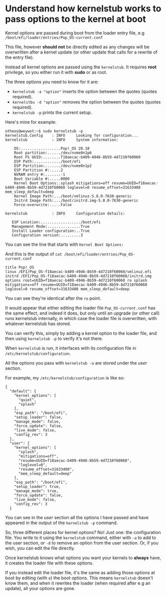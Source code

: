 # Understand how kernelstub works to pass options to the kernel at boot

Kernel options are passed during boot from the loader entry file, e.g ```/boot/efi/loader/entries/Pop_OS-current.conf```

This file, however **should not** be directly edited as any changes will be overwritten after a kernel update (or other update that calls for a rewrite of the entry file).

Instead all kernel options are passed using the ```kernelstub```. It requires **root** privilege, so you either run it with **sudo** or as root.

The three options you need to know for it are:

* ```kernelstub -a "option"``` inserts the option between the quotes (quotes required).
* ```kernelstbu -d "option"``` removes the option between the quotes (quotes required).
* ```kernelstub -p``` prints the current setup.

Here's mine for example:

~~~
otheos@weywot:~$ sudo kernelstub -p 
kernelstub.Config    : INFO     Looking for configuration...
kernelstub           : INFO     System information: 

    OS:..................Pop!_OS 20.10
    Root partition:....../dev/nvme0n1p6
    Root FS UUID:........f18aecac-b409-4946-8b59-4d7210f60060
    ESP Path:............/boot/efi
    ESP Partition:......./dev/nvme0n1p2
    ESP Partition #:.....2
    NVRAM entry #:.......-1
    Boot Variable #:.....0000
    Kernel Boot Options:.splash mitigations=off resume=UUID=f18aecac-b409-4946-8b59-4d7210f60060 loglevel=0 resume_offset=31633408 mem_sleep_default=deep
    Kernel Image Path:.../boot/vmlinuz-5.8.0-7630-generic
    Initrd Image Path:.../boot/initrd.img-5.8.0-7630-generic
    Force-overwrite:.....False

kernelstub           : INFO     Configuration details: 

   ESP Location:................../boot/efi
   Management Mode:...............True
   Install Loader configuration:..True
   Configuration version:.........3
~~~

You can see the line that starts with ```Kernel Boot Options:```

And this is the output of ```cat /boot/efi/loader/entries/Pop_OS-current.conf ```

~~~
title Pop!_OS
linux /EFI/Pop_OS-f18aecac-b409-4946-8b59-4d7210f60060/vmlinuz.efi
initrd /EFI/Pop_OS-f18aecac-b409-4946-8b59-4d7210f60060/initrd.img
options root=UUID=f18aecac-b409-4946-8b59-4d7210f60060 ro splash mitigations=off resume=UUID=f18aecac-b409-4946-8b59-4d7210f60060 loglevel=0 resume_offset=31633408 mem_sleep_default=deep
~~~

You can see they're identical after the ```ro``` point. 

It would appear that either editing the loader file ```Pop_OS-current.conf``` has the same effect, and indeed it does, but only until an upgrade (or other call) runs kernelstub internally, in which case the loader file is overwritten, with whatever kernelstub has stored.

You can verify this, simply by adding a kernel option to the loader file, and then using ```kernelstub -p``` to verify it's not there. 

When ```kernelstub``` is run, it interfaces with its configuration file in ```/etc/kernelstub/configuration```. 

All the options you pass with ```kernelstub -a``` are stored under the *user* section.

For example, my ```/etc/kernelstub/configuration``` is like so:

~~~
{
  "default": {
    "kernel_options": [
      "quiet",
      "splash"
    ],
    "esp_path": "/boot/efi",
    "setup_loader": false,
    "manage_mode": false,
    "force_update": false,
    "live_mode": false,
    "config_rev": 3
  },
  "user": {
    "kernel_options": [
      "splash",
      "mitigations=off",
      "resume=UUID=f18aecac-b409-4946-8b59-4d7210f60060",
      "loglevel=0",
      "resume_offset=31633408",
      "mem_sleep_default=deep"
    ],
    "esp_path": "/boot/efi",
    "setup_loader": true,
    "manage_mode": true,
    "force_update": false,
    "live_mode": false,
    "config_rev": 3
  }
~~~

You can see in the *user* section all the options I have passed and have appeared in the output of the ```kernelstub -p``` command.

So, three different places for kernel options? No! Just one: the configuration file. You write to it using the ```kernelstub``` command, either with ```-a``` to add to the user section, or ```-d``` to remove an option from the user section. Or, if you wish, you can edit the file directly.

Once kernelstub knows what options you want your kernels to **always** have, it creates the loader file with these options.

If you instead edit the loader file, it's the same as adding those options at boot by editing (with ```e```) the boot options. This means ```kernelstub``` doesn't know them, and when it rewrites the loader (when required after e.g an update), all your options are gone.

